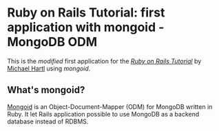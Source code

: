 Ruby on Rails Tutorial: first application with mongoid - MongoDB ODM
==========


This is the *modified* first application for the 
[*Ruby on Rails Tutorial*](http://raisltutorial.org/)
by [Michael Hartl](http://michalhartl.com/) using *mongoid*.

What's mongoid?
----------
[Mongoid](http://mongoid.org/) is an Object-Document-Mapper (ODM) for MongoDB written in Ruby.
It let Rails application possible to use MongoDB as a backend database instead of RDBMS.
